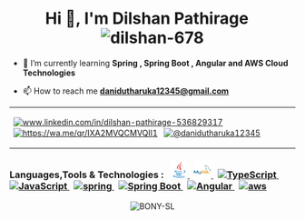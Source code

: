 <h1 align="center">Hi 👋, I'm Dilshan Pathirage &nbsp&nbsp<img src="https://komarev.com/ghpvc/?username=dilshan-678&label=Profile%20views&color=0e75b6&style=flat" alt="dilshan-678" /> </h1>

- 🌱 I’m currently learning **Spring , Spring Boot , Angular and AWS Cloud Technologies**

- 📫 How to reach me **danidutharuka12345@gmail.com**

<table>
  <tr>
    <td>
      <p align="left">
<a href="https://www.linkedin.com/in/dilshan-pathirage-536829317/" target="blank"><img align="center" src="https://raw.githubusercontent.com/rahuldkjain/github-profile-readme-generator/master/src/images/icons/Social/linked-in-alt.svg" alt="www.linkedin.com/in/dilshan-pathirage-536829317" height="40" width="40" /></a>&nbsp&nbsp
<!--         <a href="https://stackoverflow.com/users/28848358/dilshan-pathirage" target="blank"><img align="center" src="https://encrypted-tbn0.gstatic.com/images?q=tbn:ANd9GcS4FvXOcOrO6q5J89110ZuMaBjpKgt37hx81g&s" alt="https://stackoverflow.com/users/28848358/dilshan-pathirage" height="40" width="40" /></a>&nbsp&nbsp -->
<a href="https://wa.me/qr/IXA2MVQCMVQII1" target="blank"><img align="center" src="https://e7.pngegg.com/pngimages/583/962/png-clipart-whatsapp-computer-icons-icon-design-internet-whatsapp-trademark-logo-thumbnail.png" alt="https://wa.me/qr/IXA2MVQCMVQII1" height="40" width="40" /></a>&nbsp&nbsp
<a href="https://medium.com/@danidutharuka12345" target="blank"><img align="center" src="https://raw.githubusercontent.com/rahuldkjain/github-profile-readme-generator/master/src/images/icons/Social/medium.svg" alt="@danidutharuka12345" height="40" width="40" /></a>
</p>
    </td>
  </tr>
</table>
<h3>Languages,Tools & Technologies : &nbsp 
      <a href="https://www.java.com" target="_blank" rel="noreferrer"> 
    <img src="https://raw.githubusercontent.com/devicons/devicon/master/icons/java/java-original.svg" alt="Java" width="30" height="30"/> 
  </a>&nbsp
  <a href="https://www.mysql.com/" target="_blank" rel="noreferrer"> 
    <img src="https://raw.githubusercontent.com/devicons/devicon/master/icons/mysql/mysql-original-wordmark.svg" alt="MySQL" width="30" height="30"/> 
  </a>&nbsp
    <a href="https://www.typescriptlang.org/" target="_blank" rel="noreferrer"> 
    <img src="https://upload.wikimedia.org/wikipedia/commons/thumb/4/4c/Typescript_logo_2020.svg/2048px-Typescript_logo_2020.svg.png" alt="TypeScript" width="30" height="30"/> 
  </a>&nbsp
  <a href="https://www.w3schools.com/js/" target="_blank" rel="noreferrer"> 
    <img src="https://upload.wikimedia.org/wikipedia/commons/thumb/9/99/Unofficial_JavaScript_logo_2.svg/1200px-Unofficial_JavaScript_logo_2.svg.png" alt="JavaScript" width="30" height="30"/> 
  </a>&nbsp
  <a href="https://spring.io/" target="_blank" rel="noreferrer"> 
    <img src="https://www.vectorlogo.zone/logos/springio/springio-icon.svg" alt="spring" width="30" height="30"/> 
  </a>&nbsp
  <a href="https://spring.io/projects/spring-boot" target="_blank" rel="noreferrer"> 
    <img src="https://dz2cdn1.dzone.com/storage/temp/12434118-spring-boot-logo.png" alt="Spring Boot" width="35" height="30"/> 
  </a>&nbsp
  <a href="https://angular.io/guide/styleguide" target="_blank" rel="noreferrer"> 
    <img src="https://upload.wikimedia.org/wikipedia/commons/thumb/c/cf/Angular_full_color_logo.svg/2048px-Angular_full_color_logo.svg.png" alt="Angular" width="35" height="35"/> 
  </a>&nbsp
  <a href="https://aws.amazon.com/" target="_blank" rel="noreferrer"> 
    <img src="https://figmaresource.com/wp-content/uploads/2024/05/AWS-Marketplace-Logo-PNG-to-svg-1.svg" alt="aws" width="33" height="33"/> 
  </a>
</h3>


<!--<p><img align="left" src="https://github-readme-stats.vercel.app/api/top-langs?username=BONY-SL&show_icons=true&locale=en&layout=compact" alt="BONY-SL"/></p>-->

<p align="center"><img  src="https://github-readme-stats.vercel.app/api?username=BONY-SL&show_icons=true&locale=en" alt="BONY-SL"/></p>

<!--<p><img align="center" src="https://github-readme-streak-stats.herokuapp.com/?user=BONY-SL&show_icons=true&locale=en" alt="BONY-SL"/></p>-->
